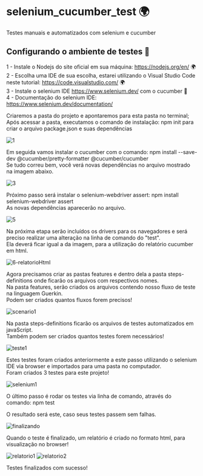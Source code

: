 # selenium_cucumber_test 🌍

Testes manuais e automatizados com selenium e cucumber

## Configurando o ambiente de testes 🚩<br>

1 - Instale o Nodejs do site oficial em sua máquina: https://nodejs.org/en/ 🌍<br>
2 - Escolha uma IDE de sua escolha, estarei utilizando o Visual Studio Code neste tutorial: https://code.visualstudio.com/ 🌍<br>
3 - Instale o selenium IDE https://www.selenium.dev/ com o cucumber 🥒<br>
4 - Documentação do selenium IDE: https://www.selenium.dev/documentation/<br>

Criaremos a pasta do projeto e apontaremos para esta pasta no terminal;<br>
Após acessar a pasta, executamos o comando de instalação: npm init para criar o arquivo package.json e suas dependências<br>

![1](https://user-images.githubusercontent.com/28484134/211394495-225225cb-b7b3-409e-944f-53da77b072f1.jpg)<br>

Em seguida vamos instalar o cucumber com o comando: npm install --save-dev @cucumber/pretty-formatter @cucumber/cucumber<br>
Se tudo correu bem, você verá novas dependências no arquivo mostrado na imagem abaixo.

![3](https://user-images.githubusercontent.com/28484134/211394913-581083db-e96a-4e01-816e-26c0d73b075d.jpg)<br>

Próximo passo será instalar o selenium-webdriver assert: npm install selenium-webdriver assert<br>
As novas dependências aparecerão no arquivo.<br>

![5](https://user-images.githubusercontent.com/28484134/211395516-9c20e082-ced9-4417-862b-1f24dbf0cd11.jpg)<br>

Na próxima etapa serão incluídos os drivers para os navegadores e será preciso realizar uma alteração na linha de comando do "test".<br>
Ela deverá ficar igual a da imagem, para a utilização do relatório cucumber em html.<br>

![6-relatorioHtml](https://user-images.githubusercontent.com/28484134/211396063-cc2fbe13-36d3-4d7f-9552-f9a30a5bdbeb.jpg)<br>

Agora precisamos criar as pastas features e dentro dela a pasta steps-definitions onde ficarão os arquivos com respectivos nomes.<br>
Na pasta features, serão criados os arquivos contendo nosso fluxo de teste na linguagem Guerkin.<br>
Podem ser criados quantos fluxos forem precisos!<br>

![scenario1](https://user-images.githubusercontent.com/28484134/211396840-f28db722-4708-4213-bc42-d3bc3d8c728d.jpg)<br>

Na pasta steps-definitions ficarão os arquivos de testes automatizados em javaScript.<br>
Também podem ser criados quantos testes forem necessários!<br>

![teste1](https://user-images.githubusercontent.com/28484134/211397061-390898b8-9974-4dc1-9755-1f57769974ab.jpg)<br>

Estes testes foram criados anteriormente a este passo utilizando o selenium IDE via browser e importados para uma pasta no computador.<br>
Foram criados 3 testes para este projeto!<br>

![selenium1](https://user-images.githubusercontent.com/28484134/211397369-2824ea2c-66a8-4b67-a34b-d10f1d270a26.jpg)<br>

O último passo é rodar os testes via linha de comando, através do comando: npm test<br>

O resultado será este, caso seus testes passem sem falhas.<br>

![finalizando](https://user-images.githubusercontent.com/28484134/211397726-5dc9c62f-3321-4570-b365-9535684ae3bf.jpg)<br>

Quando o teste é finalizado, um relatório é criado no formato html, para visualização no browser!<br>

![relatorio1](https://user-images.githubusercontent.com/28484134/211397945-40527acb-c547-42da-b3a3-0a161de328a8.jpg)
![relatorio2](https://user-images.githubusercontent.com/28484134/211397964-ae92ad78-7a66-449c-bb60-7e468b376b46.jpg)<br>

Testes finalizados com sucesso!
